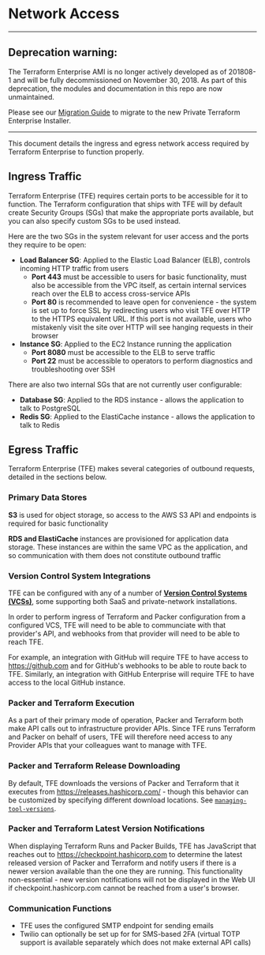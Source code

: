 # Network Access

-----

## Deprecation warning:

The Terraform Enterprise AMI is no longer actively developed as of 201808-1 and will be fully decommissioned on November 30, 2018. As part of this deprecation, the modules and documentation in this repo are now unmaintained.

Please see our [Migration Guide](https://www.terraform.io/docs/enterprise/private/migrate.html) to migrate to the new Private Terraform Enterprise Installer.

-----

This document details the ingress and egress network access required by Terraform Enterprise to function properly.

## Ingress Traffic

Terraform Enterprise (TFE) requires certain ports to be accessible for it to function. The Terraform configuration that ships with TFE will by default create Security Groups (SGs) that make the appropriate ports available, but you can also specify custom SGs to be used instead.

Here are the two SGs in the system relevant for user access and the ports they require to be open:

* **Load Balancer SG**: Applied to the Elastic Load Balancer (ELB), controls incoming HTTP traffic from users
  * **Port 443** must be accessible to users for basic functionality, must also be accessible from the VPC itself, as certain internal services reach over the ELB to access cross-service APIs
  * **Port 80** is recommended to leave open for convenience - the system is set up to force SSL by redirecting users who visit TFE over HTTP to the HTTPS equivalent URL. If this port is not available, users who mistakenly visit the site over HTTP will see hanging requests in their browser
* **Instance SG**: Applied to the EC2 Instance running the application
  * **Port 8080** must be accessible to the ELB to serve traffic
  * **Port 22** must be accessible to operators to perform diagnostics and troubleshooting over SSH

There are also two internal SGs that are not currently user configurable:

* **Database SG**: Applied to the RDS instance - allows the application to talk to PostgreSQL
* **Redis SG**: Applied to the ElastiCache instance - allows the application to talk to Redis

## Egress Traffic

Terraform Enterprise (TFE) makes several categories of outbound requests, detailed in the sections below.

### Primary Data Stores

**S3** is used for object storage, so access to the AWS S3 API and endpoints is required for basic functionality

**RDS and ElastiCache** instances are provisioned for application data storage. These instances are within the same VPC as the application, and so communication with them does not constitute outbound traffic

### Version Control System Integrations

TFE can be configured with any of a number of **[Version Control Systems (VCSs)](https://www.terraform.io/docs/enterprise/vcs/index.html)**, some supporting both SaaS and private-network installations.

In order to perform ingress of Terraform and Packer configuration from a configured VCS, TFE will need to be able to communciate with that provider's API, and webhooks from that provider will need to be able to reach TFE.

For example, an integration with GitHub will require TFE to have access to https://github.com and for GitHub's webhooks to be able to route back to TFE. Similarly, an integration with GitHub Enterprise will require TFE to have access to the local GitHub instance.

### Packer and Terraform Execution

As a part of their primary mode of operation, Packer and Terraform both make API calls out to infrastructure provider APIs. Since TFE runs Terraform and Packer on behalf of users, TFE will therefore need access to any Provider APIs that your colleagues want to manage with TFE.

### Packer and Terraform Release Downloading

By default, TFE downloads the versions of Packer and Terraform that it executes from https://releases.hashicorp.com/ - though this behavior can be customized by specifying different download locations. See [`managing-tool-versions`](managing-tool-versions.md).

### Packer and Terraform Latest Version Notifications

When displaying Terraform Runs and Packer Builds, TFE has JavaScript that reaches out to https://checkpoint.hashicorp.com to determine the latest released version of Packer and Terraform and notify users if there is a newer version available than the one they are running. This functionality non-essential - new version notifications will not be displayed in the Web UI if checkpoint.hashicorp.com cannot be reached from a user's browser.

### Communication Functions

* TFE uses the configured SMTP endpoint for sending emails
* Twilio can optionally be set up for for SMS-based 2FA (virtual TOTP support is available separately which does not make external API calls)
